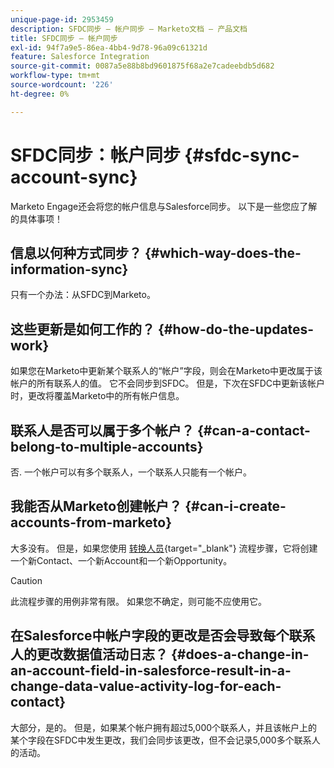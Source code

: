 ```yaml
---
unique-page-id: 2953459
description: SFDC同步 — 帐户同步 — Marketo文档 — 产品文档
title: SFDC同步 — 帐户同步
exl-id: 94f7a9e5-86ea-4bb4-9d78-96a09c61321d
feature: Salesforce Integration
source-git-commit: 0087a5e88b8bd9601875f68a2e7cadeebdb5d682
workflow-type: tm+mt
source-wordcount: '226'
ht-degree: 0%

---
```


# SFDC同步：帐户同步 {#sfdc-sync-account-sync}

Marketo Engage还会将您的帐户信息与Salesforce同步。 以下是一些您应了解的具体事项！

## 信息以何种方式同步？ {#which-way-does-the-information-sync}

只有一个办法：从SFDC到Marketo。

## 这些更新是如何工作的？ {#how-do-the-updates-work}

如果您在Marketo中更新某个联系人的“帐户”字段，则会在Marketo中更改属于该帐户的所有联系人的值。 它不会同步到SFDC。 但是，下次在SFDC中更新该帐户时，更改将覆盖Marketo中的所有帐户信息。

## 联系人是否可以属于多个帐户？  {#can-a-contact-belong-to-multiple-accounts}

否. 一个帐户可以有多个联系人，一个联系人只能有一个帐户。

## 我能否从Marketo创建帐户？ {#can-i-create-accounts-from-marketo}

大多没有。 但是，如果您使用 [转换人员](/help/marketo/product-docs/core-marketo-concepts/smart-campaigns/flow-actions/convert-person.md){target="_blank"} 流程步骤，它将创建一个新Contact、一个新Account和一个新Opportunity。

>[!CAUTION]
>
>此流程步骤的用例非常有限。 如果您不确定，则可能不应使用它。

## 在Salesforce中帐户字段的更改是否会导致每个联系人的更改数据值活动日志？  {#does-a-change-in-an-account-field-in-salesforce-result-in-a-change-data-value-activity-log-for-each-contact}

大部分，是的。 但是，如果某个帐户拥有超过5,000个联系人，并且该帐户上的某个字段在SFDC中发生更改，我们会同步该更改，但不会记录5,000多个联系人的活动。
